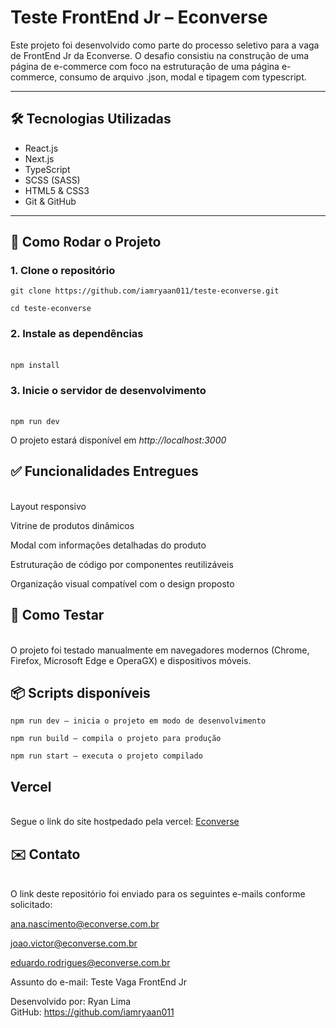 # Teste FrontEnd Jr – Econverse

Este projeto foi desenvolvido como parte do processo seletivo para a vaga de FrontEnd Jr da Econverse. O desafio consistiu na construção de uma página de e-commerce com foco  na estruturação de uma página e-commerce, consumo de arquivo .json, modal e tipagem com typescript.

---

## 🛠 Tecnologias Utilizadas

- React.js  
- Next.js  
- TypeScript  
- SCSS (SASS)  
- HTML5 & CSS3  
- Git & GitHub  

---

## 🚀 Como Rodar o Projeto

### 1. Clone o repositório
```git clone https://github.com/iamryaan011/teste-econverse.git```

```cd teste-econverse```

### 2. Instale as dependências
<br />```npm install```

### 3. Inicie o servidor de desenvolvimento

<br />```npm run dev```

O projeto estará disponível em *http://localhost:3000*

## ✅ Funcionalidades Entregues
<br />Layout responsivo

Vitrine de produtos dinâmicos

Modal com informações detalhadas do produto

Estruturação de código por componentes reutilizáveis

Organização visual compatível com o design proposto

## 🧪 Como Testar
<br />O projeto foi testado manualmente em navegadores modernos (Chrome, Firefox, Microsoft Edge e OperaGX) e dispositivos móveis.

## 📦 Scripts disponíveis<br />
```npm run dev — inicia o projeto em modo de desenvolvimento```

```npm run build — compila o projeto para produção```

```npm run start — executa o projeto compilado```

## Vercel
<br />Segue o link do site hostpedado pela vercel: <a href="teste-front-end-econvers.vercel.app">Econverse</a>

## ✉️ Contato
<br />O link deste repositório foi enviado para os seguintes e-mails conforme solicitado:

ana.nascimento@econverse.com.br

joao.victor@econverse.com.br

eduardo.rodrigues@econverse.com.br

Assunto do e-mail: Teste Vaga FrontEnd Jr

Desenvolvido por: Ryan Lima
<br />GitHub: https://github.com/iamryaan011
